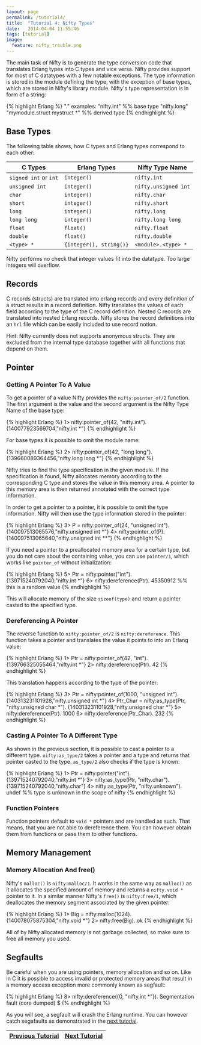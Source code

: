 ```yaml
---
layout: page
permalink: /tutorial4/
title:  "Tutorial 4: Nifty Types"
date:   2014-04-04 11:55:46
tags: [tutorial]
image:
  feature: nifty_trouble.png
---
```


The main task of Nifty is to generate the type conversion code that translates
Erlang types into C types and vice versa. Nifty provides support for most of
C datatypes with a few notable exceptions. The type information is stored
in the module defining the type, with the exception of base types, which are
stored in Nifty's library module. Nifty's type representation is in form of a
string:

{% highlight Erlang %}
"<module>.<type>"
examples:
"nifty.int" %% base type
"nifty.long"
"mymodule.struct mystruct *" %% derived type
{% endhighlight %}

## Base Types
The following table shows, how C types and Erlang types correspond to each other:

| C Types                                  | Erlang Types                 | Nifty Type Name
|------------------------------------------|------------------------------|---------------------------
| ```signed int``` or ```int```            | ```integer()```              | ```nifty.int```
| ```unsigned int```                       | ```integer()```              | ```nifty.unsigned int```
| ```char```                               | ```integer()```              | ```nifty.char```
| ```short```                              | ```integer()```              | ```nifty.short```
| ```long```                               | ```integer()```              | ```nifty.long```
| ```long long```                          | ```integer()```              | ```nifty.long long```
| ```float```                              | ```float()```                | ```nifty.float```
| ```double```                             | ```float()```                | ```nifty.double```
| ```<type> *```                           | ```{integer(), string()}```  | ```<module>.<type> *```

Nifty performs no check that integer values fit into the datatype. Too large integers will overflow.

## Records
C records (structs) are translated into erlang records and every definition of a struct results
in a record definition. Nifty translates the values of each field according to the type
of the C record definition. Nested C records are translated into nested Erlang records.
Nifty stores the record definitions into an `hrl` file which can be easily included to use
record notion.

Hint: Nifty currently does not supports anonymous structs. They are excluded from the
internal type database together with all functions that depend on them.

## Pointer

### Getting A Pointer To A Value
To get a pointer of a value Nifty provides the `nifty:pointer_of/2` function. The first argument
is the value and the second argument is the Nifty Type Name of the base type:

{% highlight Erlang %}
1> nifty:pointer_of(42, "nifty.int").
{140077923569704,"nifty.int *"}
{% endhighlight %}

For base types it is possible to omit the module name:

{% highlight Erlang %}
2> nifty:pointer_of(42, "long long").
{139660089364456,"nifty.long long *"}
{% endhighlight %}

Nifty tries to find the type specification in the given module. If the specification is found,
Nifty allocates memory according to the corresponding C type and stores the value in this memory
area. A pointer to this memory area is then returned annotated with the correct type information.

In order to get a pointer to a pointer, it is possible to omit the type information. Nifty
will then use the type information stored in the pointer:

{% highlight Erlang %}
3> P = nifty:pointer_of(24, "unsigned int").
{140097513065576,"nifty.unsigned int *"}
4> nifty:pointer_of(P).
{140097513065640,"nifty.unsigned int **"}
{% endhighlight %}

If you need a pointer to a preallocated memory area for a certain type, but you do not care about
the containing value, you can use `pointer/1`, which works like `pointer_of` without initialization:

{% highlight Erlang %}
5> Ptr = nifty:pointer("int").
{139715240792040,"nifty.int *"}
6> nifty:dereference(Ptr).
45350912 %% this is a random value
{% endhighlight %}

This will allocate memory of the size `sizeof(type)` and return a pointer casted to the specified type.

### Dereferencing A Pointer
The reverse function to `nifty:pointer_of/2` is `nifty:dereference`. This function takes a pointer
and translates the value it points to into an Erlang value:

{% highlight Erlang %}
1> Ptr = nifty:pointer_of(42, "int").
{139766325055464,"nifty.int *"}
2> nifty:dereference(Ptr).
42
{% endhighlight %}

This translation happens according to the type of the pointer:

{% highlight Erlang %}
3> Ptr = nifty:pointer_of(1000, "unsigned int").
{140313231101928,"nifty.unsigned int *"}
4> Ptr_Char = nifty:as_type(Ptr, "nifty.unsigned char *").
{140313231101928,"nifty.unsigned char *"}
5> nifty:dereference(Ptr).
1000
6> nifty:dereference(Ptr_Char).
232
{% endhighlight %}

### Casting A Pointer To A Different Type
As shown in the previous section, it is possible to cast a pointer to a different type. `nifty:as_type/2`
takes a pointer and a type and returns that pointer casted to the type. `as_type/2` also checks
if the type is known:

{% highlight Erlang %}
1> Ptr = nifty:pointer("int").
{139715240792040,"nifty.int *"}
3> nifty:as_type(Ptr, "nifty.char").
{139715240792040,"nifty.char"}
4> nifty:as_type(Ptr, "nifty.unknown").
undef %% type is unknown in the scope of nifty
{% endhighlight %}

### Function Pointers
Function pointers default to `void *` pointers and are handled as such. That means, that you are not able to dereference
them. You can however obtain them from functions or pass them to other functions.

## Memory Management

### Memory Allocation And free()
Nifty's `malloc()` is `nifty:malloc/1`. It works in the same way as `malloc()` as it allocates the
specified amount of memory and returns a `nifty.void *` pointer to it. In a similar manner Nifty's `free()`
is `nifty:free/1`, which deallocates the memory segment associated by the given pointer:

{% highlight Erlang %}
1> Big = nifty:malloc(1024).
{140078075875304,"nifty.void *"}
2> nifty:free(Big).
ok
{% endhighlight %}

All of by Nifty allocated memory is not garbage collected, so make sure to free all memory you used.

## Segfaults
Be careful when you are using pointers, memory allocation and so on. Like in C it is possible to access
invalid or protected memory areas that result in a memory access exception more commonly known as
segfault:

{% highlight Erlang %}
8> nifty:dereference({0, "nifty.int *"}).
Segmentation fault (core dumped)
$
{% endhighlight %}

As you will see, a segfault will crash the Erlang runtime. You can however catch segafaults as demonstrated in the
<a  href="{{ site.url }}/tutorial5">next tutorial</a>.

| <a  href="{{ site.url }}/tutorial3">Previous Tutorial</a> | <a  href="{{ site.url }}/tutorial5">Next Tutorial</a> |
|-----------------------------------------------------------|-------------------------------------------------------|

